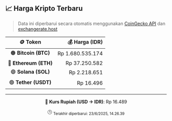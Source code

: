 

<!-- HARGA_KRIPTO -->
## 📈 Harga Kripto Terbaru

> Data ini diperbarui secara otomatis menggunakan [CoinGecko API](https://www.coingecko.com/) dan [exchangerate.host](https://exchangerate.host/)

<div align="center">

| 🪙 Token | 💰 Harga (IDR) |
|:------:|---------------:|
| 🟠 **Bitcoin (BTC)**   | Rp 1.680.535.174 |
| 🔵 **Ethereum (ETH)**  | Rp 37.250.582 |
| 🟣 **Solana (SOL)**    | Rp 2.218.651 |
| 🟢 **Tether (USDT)**   | Rp 16.496 |

---

💱 **Kurs Rupiah (USD → IDR)**: Rp 16.489

🕒 <sub>Terakhir diperbarui: 23/6/2025, 14.26.39</sub>

</div>
<!-- /HARGA_KRIPTO -->